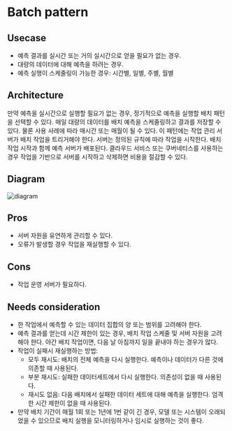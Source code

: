 # Batch pattern

## Usecase
- 예측 결과를 실시간 또는 거의 실시간으로 얻을 필요가 없는 경우.
- 대량의 데이터에 대해 예측을 하려는 경우.
- 예측 실행이 스케줄링이 가능한 경우: 시간별, 일별, 주별, 월별

## Architecture
만약 예측을 실시간으로 실행할 필요가 없는 경우, 정기적으로 예측을 실행할 배치 패턴을 선택할 수 있다. 매일 대량의 데이터를 배치 예측을 스케줄링하고 결과를 저장할 수 있다. 물론 사용 사례에 따라 매시간 또는 매월이 될 수 있다. 이 패턴에는 작업 관리 서버가 배치 작업을 트리거해야 한다. 서버는 정의된 규칙에 따라 작업을 시작한다. 배치 작업 시작과 함께 예측 서버가 배포된다. 클라우드 서비스 또는 쿠버네티스를 사용하는 경우 작업을 기반으로 서버를 시작하고 삭제하면 비용을 절감할 수 있다.

## Diagram
![diagram](diagram.png)

## Pros
- 서버 자원을 유연하게 관리할 수 있다.
- 오류가 발생할 경우 작업을 재실행할 수 있다.

## Cons
- 작업 운영 서버가 필요하다.

## Needs consideration
- 한 작업에서 예측할 수 있는 데이터 집합의 양 또는 범위를 고려해야 한다. 
- 예측 결과를 얻는데 시간 제한이 있는 경우, 배치 작업 스케줄 및 서버 자원을 고려해야 한다. 야간 배치 작업이면, 다음 날 아침까지 일을 끝내야 하는 경우가 많다.
- 작업이 실패시 재실행하는 방법:
  - 모두 재시도: 배치의 전체 예측을 다시 실행한다. 예측이나 데이터가 다른 것에 의존할 때 사용된다.
  - 부분 재시도: 실패한 데이터세트에서 다시 실행한다. 의존성이 없을 때 사용된다.
  - 재시도 없음: 다음 배치에서 실패한 데이터 세트에 대해 예측을 실행한다. 엄격한 시간 제한이 없을 때 사용된다.
- 만약 배치 기간이 매월 1회 또는 1년에 1번 같이 긴 경우, 모델 또는 시스템이 오래되었을 수 있으므로 배치 실행을 모니터링하거나 임시로 실행하는 것이 좋다.